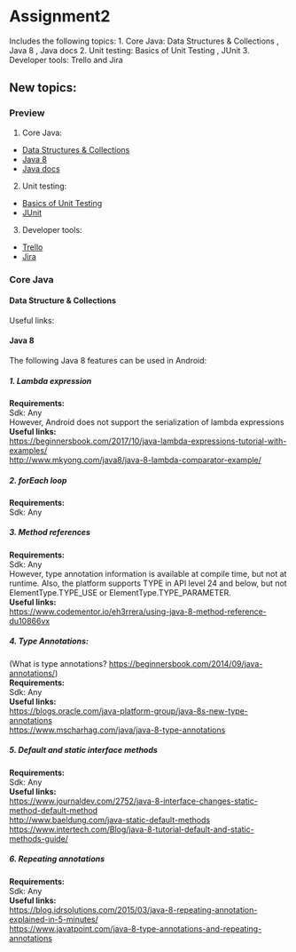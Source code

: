 # Assignment2

Includes the following topics: 1. Core Java: Data Structures &amp; Collections , Java 8 , Java docs 2. Unit testing: Basics of Unit Testing , JUnit 3. Developer tools: Trello and Jira

## New topics:

### Preview
1. Core Java: 
 * [Data Structures & Collections](https://www.geeksforgeeks.org/data-structures/)
 * [Java 8](http://www.mkyong.com/tutorials/java-8-tutorials/)
 * [Java docs](https://docs.oracle.com/javase/6/docs/technotes/tools/solaris/javadoc.html)
2. Unit testing: 
 * [Basics of Unit Testing](http://tutorials.jenkov.com/java-unit-testing/index.html)
 * [JUnit](https://www.udemy.com/junit-tutorial-for-beginners-with-java-examples/)
3. Developer tools: 
 * [Trello](https://trello.com/b/I7TjiplA/trello-tutorial)
 * [Jira](https://www.atlassian.com/software/jira?_mid=54cef1db347584018cb5051e7543cfb5&aceid=&adposition=1t1&adgroup=9124289782&campaign=189412582&creative=220414654681&device=c&keyword=jira&matchtype=p&network=g&placement=&ds_kids=p19480917484&gclid=CjwKCAiAk4XUBRB5EiwAHBLUMa_KrKiVP5QLydc6s54W2bplohOpQz7H7aHSi5qsVLn16k8rdko1sxoCpX4QAvD_BwE&gclsrc=aw.ds)
 
### Core Java
#### Data Structure & Collections
Useful links:  
#### Java 8
The following Java 8 features can be used in Android:  
##### 1. Lambda expression
__Requirements:__  
Sdk: Any  
However, Android does not support the serialization of lambda expressions  
__Useful links:__  
https://beginnersbook.com/2017/10/java-lambda-expressions-tutorial-with-examples/  
http://www.mkyong.com/java8/java-8-lambda-comparator-example/  

##### 2. forEach loop
__Requirements:__  
Sdk: Any  

##### 3. Method references
__Requirements:__  
Sdk: Any  
However, type annotation information is available at compile time, but not at runtime. Also, the platform supports TYPE in API level 24 and below, but not ElementType.TYPE_USE or ElementType.TYPE_PARAMETER.  
__Useful links:__  
https://www.codementor.io/eh3rrera/using-java-8-method-reference-du10866vx

##### 4. Type Annotations:
(What is type annotations? https://beginnersbook.com/2014/09/java-annotations/)  
__Requirements:__  
Sdk: Any  
__Useful links:__  
https://blogs.oracle.com/java-platform-group/java-8s-new-type-annotations  
https://www.mscharhag.com/java/java-8-type-annotations  

##### 5. Default and static interface methods
__Requirements:__  
Sdk: Any  
__Useful links:__  
https://www.journaldev.com/2752/java-8-interface-changes-static-method-default-method  
http://www.baeldung.com/java-static-default-methods  
https://www.intertech.com/Blog/java-8-tutorial-default-and-static-methods-guide/  

##### 6. Repeating annotations
__Requirements:__  
Sdk: Any  
__Useful links:__  
https://blog.idrsolutions.com/2015/03/java-8-repeating-annotation-explained-in-5-minutes/  
https://www.javatpoint.com/java-8-type-annotations-and-repeating-annotations  
